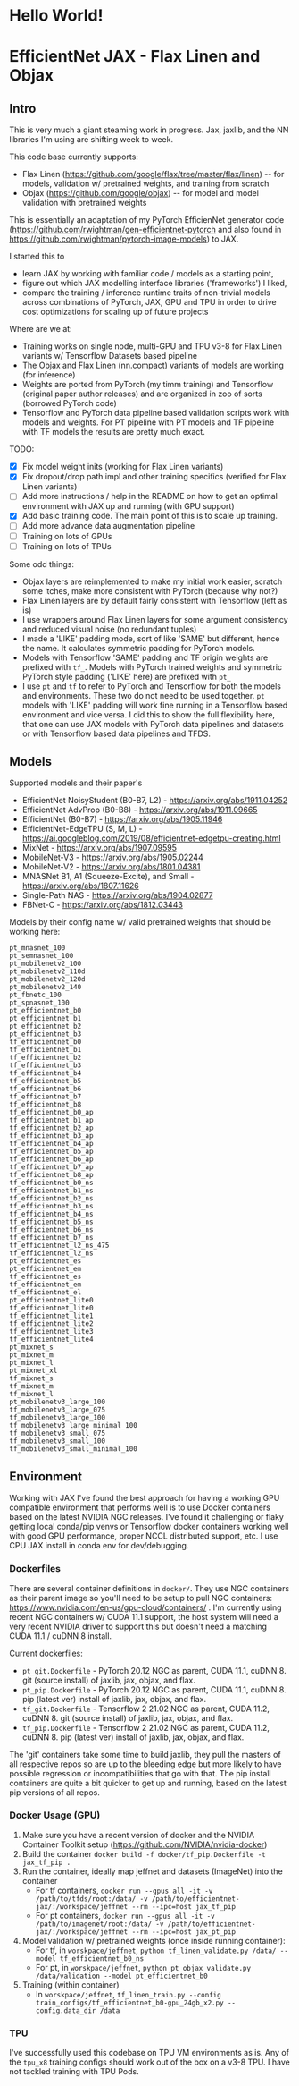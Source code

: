 # Hello World!

# EfficientNet JAX - Flax Linen and Objax

## Intro
This is very much a giant steaming work in progress. Jax, jaxlib, and the NN libraries I'm using are shifting week to week.

This code base currently supports:
 * Flax Linen (https://github.com/google/flax/tree/master/flax/linen) -- for models, validation w/ pretrained weights, and training from scratch
 * Objax (https://github.com/google/objax) -- for model and model validation with pretrained weights

This is essentially an adaptation of my PyTorch EfficienNet generator code (https://github.com/rwightman/gen-efficientnet-pytorch and also found in https://github.com/rwightman/pytorch-image-models) to JAX.

I started this to
* learn JAX by working with familiar code / models as a starting point,
* figure out which JAX modelling interface libraries ('frameworks') I liked,
* compare the training / inference runtime traits of non-trivial models across combinations of PyTorch, JAX, GPU and TPU in order to drive cost optimizations for scaling up of future projects

Where are we at:
* Training works on single node, multi-GPU and TPU v3-8 for Flax Linen variants w/ Tensorflow Datasets based pipeline
* The Objax and Flax Linen (nn.compact) variants of models are working (for inference) 
* Weights are ported from PyTorch (my timm training) and Tensorflow (original paper author releases) and are organized in zoo of sorts (borrowed PyTorch code) 
* Tensorflow and PyTorch data pipeline based validation scripts work with models and weights. For PT pipeline with PT models and TF pipeline with TF models the results are pretty much exact.

TODO:
- [x] Fix model weight inits (working for Flax Linen variants)
- [x] Fix dropout/drop path impl and other training specifics (verified for Flax Linen variants)
- [ ] Add more instructions / help in the README on how to get an optimal environment with JAX up and running (with GPU support)
- [x] Add basic training code. The main point of this is to scale up training.
- [ ] Add more advance data augmentation pipeline 
- [ ] Training on lots of GPUs
- [ ] Training on lots of TPUs

Some odd things:
* Objax layers are reimplemented to make my initial work easier, scratch some itches, make more consistent with PyTorch (because why not?)
* Flax Linen layers are by default fairly consistent with Tensorflow (left as is)
* I use wrappers around Flax Linen layers for some argument consistency and reduced visual noise (no redundant tuples)
* I made a 'LIKE' padding mode, sort of like 'SAME' but different, hence the name. It calculates symmetric padding for PyTorch models.
* Models with Tensorflow 'SAME' padding and TF origin weights are prefixed with `tf_`. Models with PyTorch trained weights and symmetric PyTorch style padding ('LIKE' here) are prefixed with `pt_`
* I use `pt` and `tf` to refer to PyTorch and Tensorflow for both the models and environments. These two do not need to be used together. `pt` models with 'LIKE' padding will work fine running in a Tensorflow based environment and vice versa. I did this to show the full flexibility here, that one can use JAX models with PyTorch data pipelines and datasets or with Tensorflow based data pipelines and TFDS. 

## Models

Supported models and their paper's
* EfficientNet NoisyStudent (B0-B7, L2) - https://arxiv.org/abs/1911.04252
* EfficientNet AdvProp (B0-B8) - https://arxiv.org/abs/1911.09665
* EfficientNet (B0-B7) - https://arxiv.org/abs/1905.11946
* EfficientNet-EdgeTPU (S, M, L) - https://ai.googleblog.com/2019/08/efficientnet-edgetpu-creating.html
* MixNet - https://arxiv.org/abs/1907.09595
* MobileNet-V3 - https://arxiv.org/abs/1905.02244
* MobileNet-V2 - https://arxiv.org/abs/1801.04381
* MNASNet B1, A1 (Squeeze-Excite), and Small - https://arxiv.org/abs/1807.11626
* Single-Path NAS - https://arxiv.org/abs/1904.02877
* FBNet-C - https://arxiv.org/abs/1812.03443

Models by their config name w/ valid pretrained weights that should be working here:
```
pt_mnasnet_100
pt_semnasnet_100
pt_mobilenetv2_100
pt_mobilenetv2_110d
pt_mobilenetv2_120d
pt_mobilenetv2_140
pt_fbnetc_100
pt_spnasnet_100
pt_efficientnet_b0
pt_efficientnet_b1
pt_efficientnet_b2
pt_efficientnet_b3
tf_efficientnet_b0
tf_efficientnet_b1
tf_efficientnet_b2
tf_efficientnet_b3
tf_efficientnet_b4
tf_efficientnet_b5
tf_efficientnet_b6
tf_efficientnet_b7
tf_efficientnet_b8
tf_efficientnet_b0_ap
tf_efficientnet_b1_ap
tf_efficientnet_b2_ap
tf_efficientnet_b3_ap
tf_efficientnet_b4_ap
tf_efficientnet_b5_ap
tf_efficientnet_b6_ap
tf_efficientnet_b7_ap
tf_efficientnet_b8_ap
tf_efficientnet_b0_ns
tf_efficientnet_b1_ns
tf_efficientnet_b2_ns
tf_efficientnet_b3_ns
tf_efficientnet_b4_ns
tf_efficientnet_b5_ns
tf_efficientnet_b6_ns
tf_efficientnet_b7_ns
tf_efficientnet_l2_ns_475
tf_efficientnet_l2_ns
pt_efficientnet_es
pt_efficientnet_em
tf_efficientnet_es
tf_efficientnet_em
tf_efficientnet_el
pt_efficientnet_lite0
tf_efficientnet_lite0
tf_efficientnet_lite1
tf_efficientnet_lite2
tf_efficientnet_lite3
tf_efficientnet_lite4
pt_mixnet_s
pt_mixnet_m
pt_mixnet_l
pt_mixnet_xl
tf_mixnet_s
tf_mixnet_m
tf_mixnet_l
pt_mobilenetv3_large_100
tf_mobilenetv3_large_075
tf_mobilenetv3_large_100
tf_mobilenetv3_large_minimal_100
tf_mobilenetv3_small_075
tf_mobilenetv3_small_100
tf_mobilenetv3_small_minimal_100
```

## Environment

Working with JAX I've found the best approach for having a working GPU compatible environment that performs well is to use Docker containers based on the latest NVIDIA NGC releases. I've found it challenging or flaky getting local conda/pip venvs or Tensorflow docker containers working well with good GPU performance, proper NCCL distributed support, etc. I use CPU JAX install in conda env for dev/debugging.

### Dockerfiles

There are several container definitions in `docker/`. They use NGC containers as their parent image so you'll need to be setup to pull NGC containers: https://www.nvidia.com/en-us/gpu-cloud/containers/ . I'm currently using recent NGC containers w/ CUDA 11.1 support, the host system will need a very recent NVIDIA driver to support this but doesn't need a matching CUDA 11.1 / cuDNN 8 install.

Current dockerfiles:
* `pt_git.Dockerfile` - PyTorch 20.12 NGC as parent, CUDA 11.1, cuDNN 8. git (source install) of jaxlib, jax, objax, and flax.
* `pt_pip.Dockerfile` - PyTorch 20.12 NGC as parent, CUDA 11.1, cuDNN 8. pip (latest ver) install of jaxlib, jax, objax, and flax.
* `tf_git.Dockerfile` - Tensorflow 2 21.02 NGC as parent, CUDA 11.2, cuDNN 8. git (source install) of jaxlib, jax, objax, and flax.
* `tf_pip.Dockerfile` - Tensorflow 2 21.02 NGC as parent, CUDA 11.2, cuDNN 8. pip (latest ver) install of jaxlib, jax, objax, and flax.

The 'git' containers take some time to build jaxlib, they pull the masters of all respective repos so are up to the bleeding edge but more likely to have possible regression or incompatibilities that go with that. The pip install containers are quite a bit quicker to get up and running, based on the latest pip versions of all repos.

### Docker Usage (GPU)

1. Make sure you have a recent version of docker and the NVIDIA Container Toolkit setup (https://github.com/NVIDIA/nvidia-docker) 
2. Build the container `docker build -f docker/tf_pip.Dockerfile -t jax_tf_pip .`
3. Run the container, ideally map jeffnet and datasets (ImageNet) into the container
    * For tf containers, `docker run --gpus all -it -v /path/to/tfds/root:/data/ -v /path/to/efficientnet-jax/:/workspace/jeffnet --rm --ipc=host jax_tf_pip`
    * For pt containers, `docker run --gpus all -it -v /path/to/imagenet/root:/data/ -v /path/to/efficientnet-jax/:/workspace/jeffnet --rm --ipc=host jax_pt_pip`
4. Model validation w/ pretrained weights (once inside running container):
    * For tf, in `worskpace/jeffnet`, `python tf_linen_validate.py /data/ --model tf_efficientnet_b0_ns`
    * For pt, in `worskpace/jeffnet`, `python pt_objax_validate.py /data/validation --model pt_efficientnet_b0`
5. Training (within container)
    * In `worskpace/jeffnet`, `tf_linen_train.py --config train_configs/tf_efficientnet_b0-gpu_24gb_x2.py --config.data_dir /data`

### TPU

I've successfully used this codebase on TPU VM environments as is. Any of the `tpu_x8` training configs should work out of the box on a v3-8 TPU. I have not tackled training with TPU Pods.
